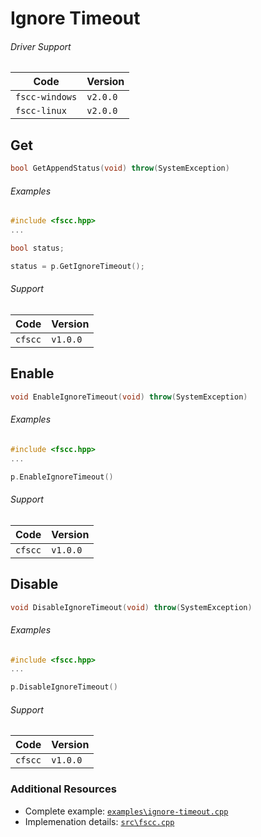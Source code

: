 # Ignore Timeout

###### Driver Support
| Code           | Version
| -------------- | --------
| `fscc-windows` | `v2.0.0` 
| `fscc-linux`   | `v2.0.0` 


## Get
```c++
bool GetAppendStatus(void) throw(SystemException)
```


###### Examples
```c++
#include <fscc.hpp>
...

bool status;

status = p.GetIgnoreTimeout();
```

###### Support
| Code           | Version
| -------------- | --------
| `cfscc`        | `v1.0.0`


## Enable
```c++
void EnableIgnoreTimeout(void) throw(SystemException)
```

###### Examples
```c++
#include <fscc.hpp>
...

p.EnableIgnoreTimeout()
```

###### Support
| Code           | Version
| -------------- | --------
| `cfscc`        | `v1.0.0`


## Disable
```c++
void DisableIgnoreTimeout(void) throw(SystemException)
```

###### Examples
```c++
#include <fscc.hpp>
...

p.DisableIgnoreTimeout()
```

###### Support
| Code           | Version
| -------------- | --------
| `cfscc`        | `v1.0.0`


### Additional Resources
- Complete example: [`examples\ignore-timeout.cpp`](https://github.com/commtech/cfscc/blob/master/examples/ignore-timeout/ignore-timeout.cpp)
- Implemenation details: [`src\fscc.cpp`](https://github.com/commtech/cfscc/blob/master/src/fscc.cpp)
